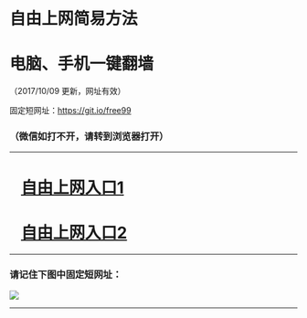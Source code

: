 ﻿# 自由上网简易方法

# 电脑、手机一键翻墙

（2017/10/09 更新，网址有效）

固定短网址：https://git.io/free99

### （微信如打不开，请转到浏览器打开）


***





# &nbsp;&nbsp; <a href="http://ft2955425993.fwq-tz-1001.info/fwqtz01.html?t=100900110112 " target="_blank">自由上网入口1</a>
# &nbsp;&nbsp; <a href="http://ft2343017847.fwq-tz-1002.info/fwqtz02.html?t=10090019015 " target="_blank">自由上网入口2</a>
***

### 请记住下图中固定短网址：

<img src="https://s3-us-west-2.amazonaws.com/fwq-1001/yjfq-20170905okok.png" /> 


***

